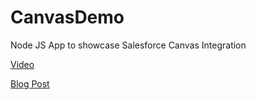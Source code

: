 # CanvasDemo
Node JS App to showcase Salesforce Canvas Integration

[Video](https://www.youtube.com/watch?v=FhMzTt8IShw&feature=youtu.be)

[Blog Post](https://www.jitendrazaa.com/blog/salesforce/salesforce-integration-with-nodejs-based-applications-using-canvas/)
